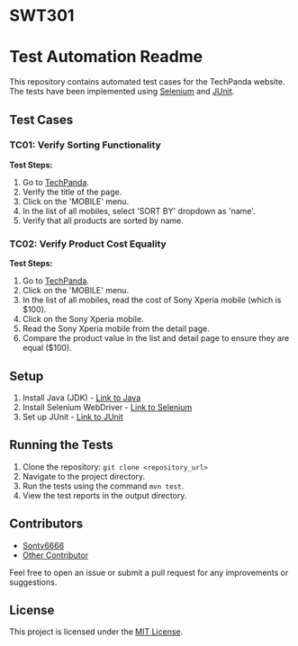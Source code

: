 # SWT301
# Test Automation Readme

This repository contains automated test cases for the TechPanda website. The tests have been implemented using [Selenium](https://www.selenium.dev/) and [JUnit](https://junit.org/junit5/).

## Test Cases

### TC01: Verify Sorting Functionality

**Test Steps:**

1. Go to [TechPanda](http://live.techpanda.org/).
2. Verify the title of the page.
3. Click on the 'MOBILE' menu.
4. In the list of all mobiles, select 'SORT BY' dropdown as 'name'.
5. Verify that all products are sorted by name.

### TC02: Verify Product Cost Equality

**Test Steps:**

1. Go to [TechPanda](http://live.techpanda.org/).
2. Click on the 'MOBILE' menu.
3. In the list of all mobiles, read the cost of Sony Xperia mobile (which is $100).
4. Click on the Sony Xperia mobile.
5. Read the Sony Xperia mobile from the detail page.
6. Compare the product value in the list and detail page to ensure they are equal ($100).

## Setup

1. Install Java (JDK) - [Link to Java](https://www.oracle.com/java/technologies/javase-jdk11-downloads.html)
2. Install Selenium WebDriver - [Link to Selenium](https://www.selenium.dev/downloads/)
3. Set up JUnit - [Link to JUnit](https://junit.org/junit5/)

## Running the Tests

1. Clone the repository: `git clone <repository_url>`
2. Navigate to the project directory.
3. Run the tests using the command `mvn test`.
4. View the test reports in the output directory.

## Contributors

- [Sontv6666](https://github.com/sontv6666)
- [Other Contributor](https://github.com/other_contributor)

Feel free to open an issue or submit a pull request for any improvements or suggestions.

## License

This project is licensed under the [MIT License](https://opensource.org/licenses/MIT).
